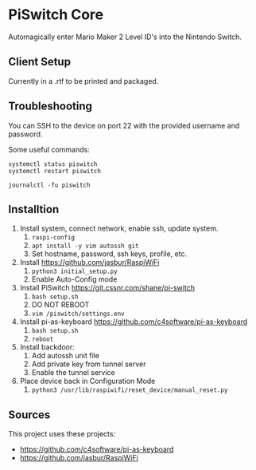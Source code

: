 # PiSwitch Core

Automagically enter Mario Maker 2 Level ID's into the Nintendo Switch.

## Client Setup

Currently in a .rtf to be printed and packaged.

## Troubleshooting

You can SSH to the device on port 22 with the provided username and password.

Some useful commands:

```
systemctl status piswitch
systemctl restart piswitch

journalctl -fu piswitch
```

## Installtion

1. Install system, connect network, enable ssh, update system.
   1. `raspi-config`
   1. `apt install -y vim autossh git`
   1. Set hostname, password, ssh keys, profile, etc.
1. Install https://github.com/jasbur/RaspiWiFi
   1. `python3 initial_setup.py`
   1. Enable Auto-Config mode
1. Install PiSwitch https://git.cssnr.com/shane/pi-switch
   1. `bash setup.sh`
   1. DO NOT REBOOT
   1. `vim /piswitch/settings.env`
1. Install pi-as-keyboard https://github.com/c4software/pi-as-keyboard
   1. `bash setup.sh`
   1. `reboot`
1. Install backdoor:
   1. Add autossh unit file
   1. Add private key from tunnel server
   1. Enable the tunnel service
1. Place device back in Configuration Mode
   1. `python3 /usr/lib/raspiwifi/reset_device/manual_reset.py`

## Sources

This project uses these projects:

- https://github.com/c4software/pi-as-keyboard
- https://github.com/jasbur/RaspiWiFi
